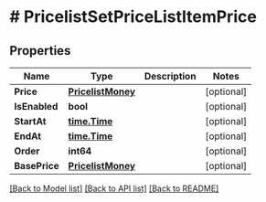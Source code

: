 # # PricelistSetPriceListItemPrice


## Properties 


Name | Type | Description | Notes
------------ | ------------- | ------------- | -------------
**Price**| [**PricelistMoney**](PricelistMoney.md) |   | [optional]
**IsEnabled**| **bool** |   | [optional]
**StartAt**| [**time.Time**](time.Time.md) |   | [optional]
**EndAt**| [**time.Time**](time.Time.md) |   | [optional]
**Order**| **int64** |   | [optional]
**BasePrice**| [**PricelistMoney**](PricelistMoney.md) |   | [optional]


[[Back to Model list]](../../README.md#models) [[Back to API list]](../../README.md#endpoints) [[Back to README]](../../README.md)

